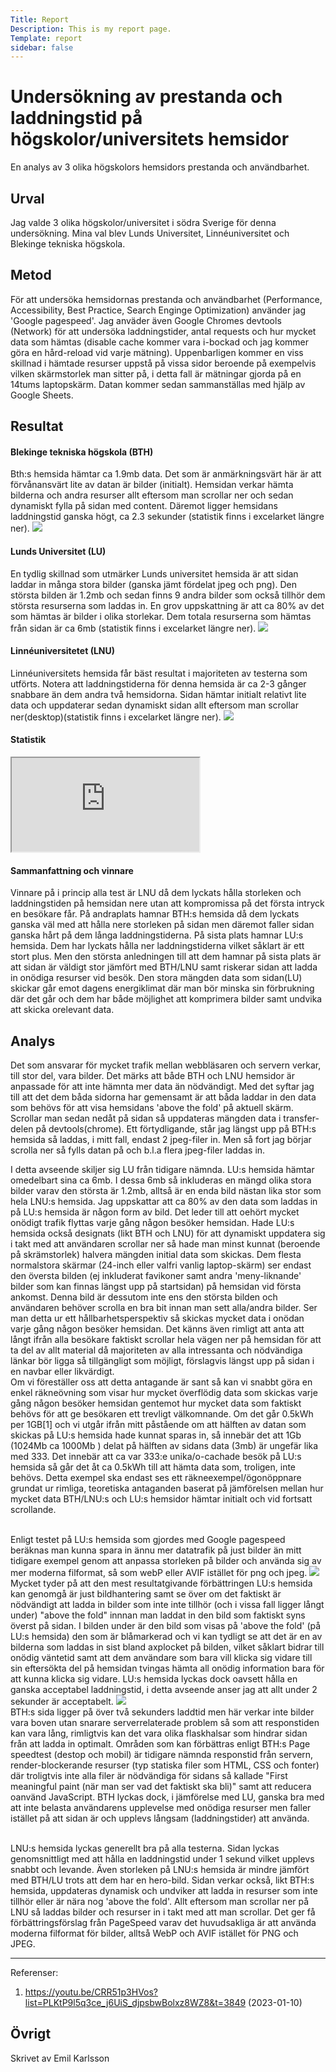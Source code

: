 ```yaml
---
Title: Report
Description: This is my report page.
Template: report
sidebar: false
---
```


Undersökning av prestanda och laddningstid på högskolor/universitets hemsidor
=======================

En analys av 3 olika högskolors hemsidors prestanda och användbarhet.

Urval
-----------------------

Jag valde 3 olika högskolor/universitet i södra Sverige för denna undersökning. Mina val blev Lunds Universitet, Linnéuniversitet och Blekinge tekniska högskola.

Metod
-----------------------

För att undersöka hemsidornas prestanda och användbarhet (Performance, Accessibility, Best Practice, Search Enginge Optimization) använder jag 'Google pagespeed'. Jag anväder även Google Chromes devtools (Network) för att undersöka laddningstider, antal requests och hur mycket data som hämtas (disable cache kommer vara i-bockad och jag kommer göra en hård-reload vid varje mätning). Uppenbarligen kommer en viss skillnad i hämtade resurser uppstå på vissa sidor beroende på exempelvis vilken skärmstorlek man sitter på, i detta fall är mätningar gjorda på en 14tums laptopskärm. Datan kommer sedan sammanställas med hjälp av Google Sheets.

Resultat
-----------------------

<h4> Blekinge tekniska högskola (BTH) </h4>
Bth:s hemsida hämtar ca 1.9mb data. Det som är anmärkningsvärt här är att förvånansvärt lite av datan är bilder (initialt). Hemsidan verkar hämta bilderna och andra resurser allt eftersom man scrollar ner och sedan dynamiskt fylla på sidan med content. Däremot ligger hemsidans laddningstid ganska högt, ca 2.3 sekunder (statistik finns i excelarket längre ner).
<picture>
    <img src="%base_url%/image/bthreport.png?w=40%">
</picture>

<h4>    Lunds Universitet (LU) </h4>
En tydlig skillnad som utmärker Lunds universitet hemsida är att sidan laddar in många stora bilder (ganska jämt fördelat jpeg och png). Den största bilden är 1.2mb och sedan finns 9 andra bilder som också tillhör dem största resurserna som laddas in. En grov uppskattning är att ca 80% av det som hämtas är bilder i olika storlekar. Dem totala resurserna som hämtas från sidan är ca 6mb (statistik finns i excelarket längre ner).
<picture>
    <img src="%base_url%/image/lundreport.png?w=40%">
</picture>
<h4>Linnéuniversitetet (LNU)</h4>
Linnéuniversitets hemsida får bäst resultat i majoriteten av testerna som utförts. Notera att laddningstiderna för denna hemsida är ca 2-3 gånger snabbare än dem andra två hemsidorna. Sidan hämtar initialt relativt lite data och uppdaterar sedan dynamiskt sidan allt eftersom man scrollar ner(desktop)(statistik finns i excelarket längre ner). 
<picture>
    <img src="%base_url%/image/linnereport.png?w=40%">
</picture>

<h4>Statistik</h4>
<iframe class="excel-load-data" src="https://docs.google.com/spreadsheets/d/e/2PACX-1vToga3hX3zBEUV3epSZU6gLKLye4WddU4cXy0KzVy85QiWKGUqTBThT0dWMtXCcjCL-iEioCwmuSE5x/pubhtml?widget=true&amp;headers=false"></iframe>
<br>
<h4>Sammanfattning och vinnare</h4>
Vinnare på i princip alla test är LNU då dem lyckats hålla storleken och laddningstiden på hemsidan nere utan att kompromissa på det första intryck en besökare får. På andraplats hamnar BTH:s hemsida då dem lyckats ganska väl med att hålla nere storleken på sidan men däremot faller sidan ganska hårt på dem långa laddningstiderna. På sista plats hamnar LU:s hemsida. Dem har lyckats hålla ner laddningstiderna vilket såklart är ett stort plus. Men den största anledningen till att dem hamnar på sista plats är att sidan är väldigt stor jämfört med BTH/LNU samt riskerar sidan att ladda in onödiga resurser vid besök. Den stora mängden data som sidan(LU) skickar går emot dagens energiklimat där man bör minska sin förbrukning där det går och dem har både möjlighet att komprimera bilder samt undvika att skicka orelevant data.  

Analys
-----------------------

Det som ansvarar för mycket trafik mellan webbläsaren och servern verkar, till stor del, vara bilder. Det märks att både BTH och LNU hemsidor är anpassade för att inte hämnta mer data än nödvändigt. Med det syftar jag till att det dem båda sidorna har gemensamt är att båda laddar in den data som behövs för att visa hemsidans 'above the fold' på aktuell skärm. Scrollar man sedan nedåt på sidan så uppdateras mängden data i transfer-delen på devtools(chrome). Ett förtydligande, står jag längst upp på BTH:s hemsida så laddas, i mitt fall, endast 2 jpeg-filer in. Men så fort jag börjar scrolla ner så fylls datan på och b.l.a flera jpeg-filer laddas in. 

I detta avseende skiljer sig LU från tidigare nämnda. LU:s hemsida hämtar omedelbart sina ca 6mb. I dessa 6mb så inkluderas en mängd olika stora bilder varav den största är 1.2mb, alltså är en enda bild nästan lika stor som hela LNU:s hemsida. Jag uppskattar att ca 80% av den data som laddas in på LU:s hemsida är någon form av bild. Det leder till att oehört mycket onödigt trafik flyttas varje gång någon besöker hemsidan. Hade LU:s hemsida också designats (likt BTH och LNU) för att dynamiskt uppdatera sig i takt med att användaren scrollar ner så hade man minst kunnat (beroende på skrämstorlek) halvera mängden initial data som skickas. Dem flesta normalstora skärmar (24-inch eller valfri vanlig laptop-skärm) ser endast den översta bilden (ej inkluderat favikoner samt andra 'meny-liknande' bilder som kan finnas längst upp på startsidan) på hemsidan vid första ankomst. Denna bild är dessutom inte ens den största bilden och användaren behöver scrolla en bra bit innan man sett alla/andra bilder. Ser man detta ur ett hållbarhetsperspektiv så skickas mycket data i onödan varje gång någon besöker hemsidan. Det känns även rimligt att anta att långt ifrån alla besökare faktiskt scrollar hela vägen ner på hemsidan för att ta del av allt material då majoriteten av alla intressanta och nödvändiga länkar bör ligga så tillgängligt som möjligt, förslagvis längst upp på sidan i en navbar eller likvärdigt. <br>
Om vi föreställer oss att detta antagande är sant så kan vi snabbt göra en enkel räkneövning som visar hur mycket överflödig data som skickas varje gång någon besöker hemsidan gentemot hur mycket data som faktiskt behövs för att ge besökaren ett trevligt välkomnande. Om det går 0.5kWh per 1GB[1] och vi utgår ifrån mitt påstående om att hälften av datan som skickas på LU:s hemsida hade kunnat sparas in, så innebär det att 1Gb (1024Mb ca 1000Mb ) delat på hälften av sidans data (3mb) är ungefär lika med 333. Det innebär att ca var 333:e unika/o-cachade besök på LU:s hemsida så går det åt ca 0.5kWh till att hämta data som, troligen, inte behövs. Detta exempel ska endast ses ett räkneexempel/ögonöppnare grundat ur rimliga, teoretiska antaganden baserat på jämförelsen mellan hur mycket data BTH/LNU:s och LU:s hemsidor hämtar initialt och vid fortsatt scrollande. <br><br>

Enligt testet på LU:s hemsida som gjordes med Google pagespeed beräknas man kunna spara in ännu mer datatrafik på just bilder än mitt tidigare exempel genom att anpassa storleken på bilder och använda sig av mer moderna filformat, så som webP eller AVIF istället för png och jpeg.
<picture>
    <img src="%base_url%/image/lupicsizesave.png?w=80%">
</picture>
<br>
Mycket tyder på att den mest resultatgivande förbättringen LU:s hemsida kan genomgå är just bildhantering samt se över om det faktiskt är nödvändigt att ladda in bilder som inte inte tillhör (och i vissa fall ligger långt under) "above the fold" innnan man laddat in den bild som faktiskt syns överst på sidan. I bilden under är den bild som visas på 'above the fold' (på LU:s hemsida) den som är blåmarkerad och vi kan tydligt se att det är en av bilderna som laddas in sist bland axplocket på bilden, vilket såklart bidrar till onödig väntetid samt att dem användare som bara vill klicka sig vidare till sin eftersökta del på hemsidan tvingas hämta all onödig information bara för att kunna klicka sig vidare.
LU:s hemsida lyckas dock oavsett hålla en ganska acceptabel laddningstid, i detta avseende anser jag att allt under 2 sekunder är acceptabelt. 
<picture>
    <img src="%base_url%/image/lujpegloadorder.png?w=52%">
</picture> 
<br>
BTH:s sida ligger på över två sekunders laddtid men här verkar inte bilder vara boven utan snarare serverrelaterade problem så som att responstiden kan vara lång, rimligtvis kan det vara olika flaskhalsar som hindrar sidan från att ladda in optimalt. Områden som kan förbättras enligt BTH:s Page speedtest (destop och mobil) är tidigare nämnda responstid från servern, render-blockerande resurser (typ statiska filer som HTML, CSS och fonter) där troligtvis inte alla filer är nödvändiga för sidans så kallade "First meaningful paint (när man ser vad det faktiskt ska bli)" samt att reducera oanvänd JavaScript. BTH lyckas dock, i jämförelse med LU, ganska bra med att inte belasta användarens upplevelse med onödiga resurser men faller istället på att sidan är och upplevs långsam (laddningstider) att använda. <br><br>

LNU:s hemsida lyckas generellt bra på alla testerna. Sidan lyckas genomsnittligt med att hålla en laddningstid under 1 sekund vilket upplevs snabbt och levande. Även storleken på LNU:s hemsida är mindre jämfört med BTH/LU trots att dem har en hero-bild. Sidan verkar också, likt BTH:s hemsida, uppdateras dynamisk och undviker att ladda in resurser som inte tillhör eller är nära nog 'above the fold'. Allt eftersom man scrollar ner på LNU så laddas bilder och resurser in i takt med att man scrollar. Det ger få förbättringsförslag från PageSpeed varav det huvudsakliga är att använda moderna filformat för bilder, alltså WebP och AVIF istället för PNG och JPEG.

-----------------------

Referenser:
1. https://youtu.be/CRR51p3HVos?list=PLKtP9l5q3ce_j6UiS_djpsbwBolxz8WZ8&t=3849 (2023-01-10)

Övrigt
-----------------------


Skrivet av Emil Karlsson